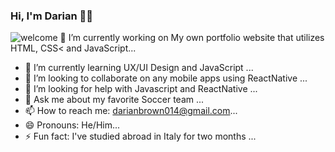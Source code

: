 ### Hi, I'm Darian 👋🏾

![welcome](https://user-images.githubusercontent.com/114269409/206871163-ec360574-4272-42a0-8d8e-60e83be63dc5.png)
🔭 I’m currently working on My own portfolio website that utilizes HTML, CSS< and JavaScript...
- 🌱 I’m currently learning UX/UI Design and JavaScript ...
- 👯 I’m looking to collaborate on any mobile apps using ReactNative ...
- 🤔 I’m looking for help with Javascript and ReactNative  ...
- 💬 Ask me about my favorite Soccer team ...
- 📫 How to reach me: darianbrown014@gmail.com...
- 😄 Pronouns: He/Him...
- ⚡ Fun fact: I've studied abroad in Italy for two months  ...

<!--
**icarus014/icarus014** is a ✨ _special_ ✨ repository because its `README.md` (this file) appears on your GitHub profile.

Here are some ideas to get you started:

- 🔭 I’m currently working on My own portfolio website that utilizes HTML, CSS< and JavaScript...
- 🌱 I’m currently learning UX/UI Design and JavaScript ...
- 👯 I’m looking to collaborate on any mobile apps using ReactNative ...
- 🤔 I’m looking for help with Javascript and ReactNative  ...
- 💬 Ask me about my favorite Soccer team ...
- 📫 How to reach me: darianbrown014@gmail.com...
- 😄 Pronouns: He/Him...
- ⚡ Fun fact: I've studied abroad in Italy for two months  ...
-->
